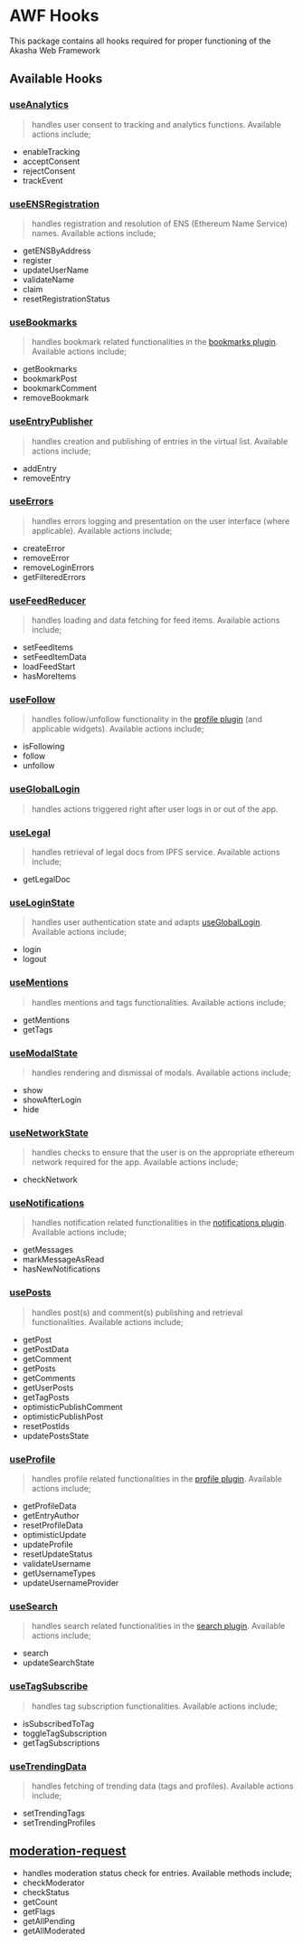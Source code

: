 # AWF Hooks

This package contains all hooks required for proper functioning of the Akasha Web Framework

## Available Hooks

### [useAnalytics](./src/use-analytics.ts)
> handles user consent to tracking and analytics functions. Available actions include;
- enableTracking
- acceptConsent
- rejectConsent
- trackEvent

### [useENSRegistration](./src/use-ens-registration.ts)
> handles registration and resolution of ENS (Ethereum Name Service) names. Available actions include;
- getENSByAddress
- register
- updateUserName
- validateName
- claim
- resetRegistrationStatus

### [useBookmarks](./src/use-entry-bookmark.ts)
> handles bookmark related functionalities in the [bookmarks plugin](../plugins/bookmarks/README.md). Available actions include;
- getBookmarks
- bookmarkPost
- bookmarkComment
- removeBookmark


### [useEntryPublisher](./src/use-entry-publisher.ts)
> handles creation and publishing of entries in the virtual list. Available actions include;
- addEntry
- removeEntry

### [useErrors](./src/use-error-state.ts)
> handles errors logging and presentation on the user interface (where applicable). Available actions include;
- createError
- removeError
- removeLoginErrors
- getFilteredErrors

### [useFeedReducer](./src/use-feed-reducer.ts)
> handles loading and data fetching for feed items. Available actions include;
- setFeedItems
- setFeedItemData
- loadFeedStart
- hasMoreItems

### [useFollow](./src/use-follow.ts)
> handles follow/unfollow functionality in the [profile plugin](../plugins/profile/README.md) (and applicable widgets). Available actions include;
- isFollowing
- follow
- unfollow

### [useGlobalLogin](./src/use-global-login.ts)
> handles actions triggered right after user logs in or out of the app.

### [useLegal](./src/use-legal.ts)
> handles retrieval of legal docs from IPFS service. Available actions include;
- getLegalDoc

### [useLoginState](./src/use-login-state.ts)
> handles user authentication state and adapts [useGlobalLogin](#useGlobalLogin). Available actions include;
- login
- logout

### [useMentions](./src/use-mentions.ts)
> handles mentions and tags functionalities. Available actions include;
- getMentions
- getTags

### [useModalState](./src/use-modal-state.ts)
> handles rendering and dismissal of modals. Available actions include;
- show
- showAfterLogin
- hide


### [useNetworkState](./src/use-network-state.ts)
> handles checks to ensure that the user is on the appropriate ethereum network required for the app. Available actions include;
- checkNetwork

### [useNotifications](./src/use-notifications.ts)
> handles notification related functionalities in the [notifications plugin](../plugins/notifications/README.md). Available actions include;
- getMessages
- markMessageAsRead
- hasNewNotifications

### [usePosts](./src/use-posts.ts)
> handles post(s) and comment(s) publishing and retrieval functionalities. Available actions include;
- getPost
- getPostData
- getComment
- getPosts
- getComments
- getUserPosts
- getTagPosts
- optimisticPublishComment
- optimisticPublishPost
- resetPostIds
- updatePostsState

### [useProfile](./src/use-profile.ts)
> handles profile related functionalities in the [profile plugin](../plugins/profile/README.md). Available actions include;
- getProfileData
- getEntryAuthor
- resetProfileData
- optimisticUpdate
- updateProfile
- resetUpdateStatus
- validateUsername
- getUsernameTypes
- updateUsernameProvider

### [useSearch](./src/use-search.ts)
> handles search related functionalities in the [search plugin](../plugins/search/README.md). Available actions include;
- search
- updateSearchState


### [useTagSubscribe](./src/use-tag-subscribe.ts)
> handles tag subscription functionalities. Available actions include;
- isSubscribedToTag
- toggleTagSubscription
- getTagSubscriptions

### [useTrendingData](./src/use-trending-data.ts)
> handles fetching of trending data (tags and profiles). Available actions include;
- setTrendingTags
- setTrendingProfiles

## [moderation-request](./src/moderation-request.ts)
- handles moderation status check for entries. Available methods include;
- checkModerator
- checkStatus
- getCount
- getFlags
- getAllPending
- getAllModerated

